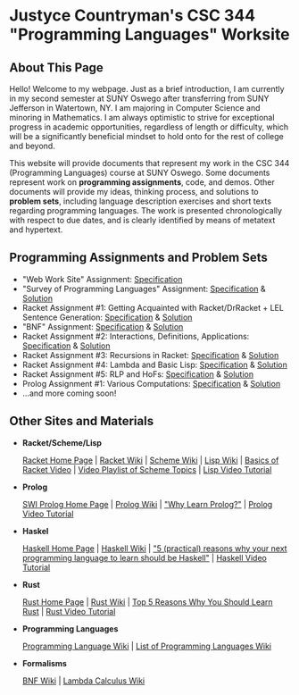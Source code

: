 # Justyce Countryman's CSC 344 "Programming Languages" Worksite

## **About This Page**
Hello! Welcome to my webpage. Just as a brief introduction, I am currently in my second semester at SUNY Oswego after transferring from SUNY Jefferson in Watertown, NY. I am majoring in Computer Science and minoring in Mathematics. I am always optimistic to strive for exceptional progress in academic opportunities, regardless of length or difficulty, which will be a significantly beneficial mindset to hold onto for the rest of college and beyond.

This website will provide documents that represent my work in the CSC 344 (Programming Languages) course at SUNY Oswego. Some documents represent work on **programming assignments**, code, and demos. Other documents will provide my ideas, thinking process, and solutions to **problem sets**, including language description exercises and short texts regarding programming languages. The work is presented chronologically with respect to due dates, and is clearly identified by means of metatext and hypertext.

## **Programming Assignments and Problem Sets** 

* "Web Work Site" Assignment: [Specification](https://www.cs.oswego.edu/~blue/course_pages/2023/Spring/Csc344/sample_work_site/Other_Assignments/Csc344_WebWorkSite_Assignment.pdf)
* "Survey of Programming Languages" Assignment: [Specification](https://www.cs.oswego.edu/~blue/course_pages/2023/Spring/Csc344/sample_work_site/Other_Assignments/Csc344_Survey_Assignment.pdf) & [Solution](https://drive.google.com/file/d/1tj3x3EWC0L9gXCIxXeaeaK2XbbwWXSV_/view?usp=share_link)
* Racket Assignment #1: Getting Acquainted with Racket/DrRacket + LEL Sentence Generation: [Specification](https://www.cs.oswego.edu/~blue/course_pages/2023/Spring/Csc344/selected_course_documents/Csc344_Assignments/Csc344_Racket_Assignment_1.pdf) & [Solution](https://drive.google.com/file/d/1pRjR5AzW-vSZWP-uCrJBgWRVH4WIgAob/view?usp=share_link)
* "BNF" Assignment: [Specification](https://www.cs.oswego.edu/~blue/course_pages/2023/Spring/Csc344/selected_course_documents/Csc344_Assignments/Csc344_BNF_Assignment.pdf) & [Solution](https://drive.google.com/file/d/11p6O3BlgB8G2NS16DCJm7y8Y6oseHBWj/view?usp=share_link)
* Racket Assignment #2: Interactions, Definitions, Applications: [Specification](https://www.cs.oswego.edu/~blue/course_pages/2023/Spring/Csc344/selected_course_documents/Csc344_Assignments/Csc344_Racket_Assignment_2.pdf) & [Solution](https://drive.google.com/file/d/1okA7buBk8Vgn44IXOvCoj5VXfwjxxf4r/view?usp=share_link)
* Racket Assignment #3: Recursions in Racket: [Specification](https://www.cs.oswego.edu/~blue/course_pages/2023/Spring/Csc344/selected_course_documents/Csc344_Assignments/Csc344_Racket_Assignment_3.pdf) & [Solution](https://drive.google.com/file/d/1S5uECi6hQQoS1gpx5iLo9ufMqfirbUbM/view?usp=share_link)
* Racket Assignment #4: Lambda and Basic Lisp: [Specification](https://www.cs.oswego.edu/~blue/course_pages/2023/Spring/Csc344/selected_course_documents/Csc344_Assignments/Csc344_Racket_Assignment_4.pdf) & [Solution](https://drive.google.com/file/d/11JixE5qQAfn4vZYPMR0Ob9Gdf9s5qEgZ/view?usp=share_link)
* Racket Assignment #5: RLP and HoFs: [Specification](https://www.cs.oswego.edu/~blue/course_pages/2023/Spring/Csc344/selected_course_documents/Csc344_Assignments/Csc344_Racket_Assignment_5.pdf) & [Solution](https://drive.google.com/file/d/1GOr-0nvXdC_E7bGkjPyNIq8wbUyZ55wA/view?usp=share_link)
* Prolog Assignment #1: Various Computations: [Specification](https://www.cs.oswego.edu/~blue/course_pages/2023/Spring/Csc344/selected_course_documents/Csc344_Assignments/Csc344_Prolog_Assignment_1.pdf) & [Solution](https://drive.google.com/file/d/1xWsa9Hxh4u5AWbz8iNNOCRRaNN0tuDE0/view?usp=share_link)
* ...and more coming soon!

## **Other Sites and Materials**

* **Racket/Scheme/Lisp**

  [Racket Home Page](https://racket-lang.org/) | [Racket Wiki](https://en.wikipedia.org/wiki/Racket_(programming_language)) | [Scheme Wiki](https://en.wikipedia.org/wiki/Scheme_(programming_language)) | [Lisp Wiki](https://en.wikipedia.org/wiki/Lisp_(programming_language)) | [Basics of Racket Video](https://www.youtube.com/watch?v=n_7drg-R-YY) | [Video Playlist of Scheme Topics](https://www.youtube.com/playlist?list=PLm8dSOaqLPHKVPwBkk9UeAB2Lokl1xMJM) | [Lisp Video Tutorial](https://www.youtube.com/watch?v=ymSq4wHrqyU)
* **Prolog**

  [SWI Prolog Home Page](https://www.swi-prolog.org/) | [Prolog Wiki](https://en.wikipedia.org/wiki/Prolog) | ["Why Learn Prolog?"](https://www.rangakrish.com/index.php/2022/10/06/why-learn-prolog/) | [Prolog Video Tutorial](https://www.youtube.com/watch?v=SykxWpFwMGs)
* **Haskel**

  [Haskell Home Page](https://www.haskell.org/) | [Haskell Wiki](https://en.wikipedia.org/wiki/Haskell) | ["5 (practical) reasons why your next programming language to learn should be Haskell"](https://dev.to/mpodlasin/5-practical-reasons-why-your-next-programming-language-to-learn-should-be-haskell-gc) | [Haskell Video Tutorial](https://www.youtube.com/watch?v=02_H3LjqMr8)
* **Rust**

  [Rust Home Page](https://www.rust-lang.org/) | [Rust Wiki](https://en.wikipedia.org/wiki/Rust_(programming_language)) | [Top 5 Reasons Why You Should Learn Rust](https://zerotomastery.io/blog/why-you-should-learn-rust/) | [Rust Video Tutorial](https://www.youtube.com/watch?v=ygL_xcavzQ4)
* **Programming Languages**

  [Programming Language Wiki](https://en.wikipedia.org/wiki/Programming_language) | [List of Programming Languages Wiki](https://en.wikipedia.org/wiki/List_of_programming_languages)
* **Formalisms**

  [BNF Wiki](https://en.wikipedia.org/wiki/Backus%E2%80%93Naur_form) | [Lambda Calculus Wiki](https://en.wikipedia.org/wiki/Lambda_calculus)
